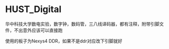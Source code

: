 # HUST_Digital

华中科技大学数电实验，数字钟，数码管，三八线译码器，都有注释，附带引脚文件，不出意外应该可以直接跑

使用的板子为Nexys4 DDR，如果不是ddr对应改下引脚就好
